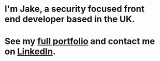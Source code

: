 

# I'm Jake, a security focused front end developer based in the UK. 

# See my [full portfolio][2] and contact me on [LinkedIn][1].

<!-- social media accounts -->
[1]: https://www.linkedin.com/in/jbrun001
[2]: https://jbrun001.github.io/index.html

